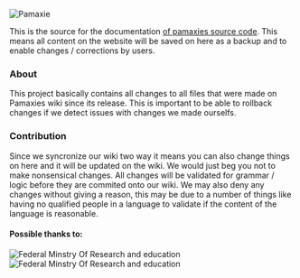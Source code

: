 ![**Pamaxie**](https://i.imgur.com/aXwrGhC.png)

This is the source for the documentation [of pamaxies source code](https://wiki.pamaxie.com/). This means all content on the website will be saved on here as a backup and to enable changes / corrections by users.

### About
This project basically contains all changes to all files that were made on Pamaxies wiki since its release. This is important to be able to rollback changes if we detect issues with changes we made ourselfs. 

### Contribution
Since we syncronize our wiki two way it means you can also change things on here and it will be updated on the wiki. We would just beg you not to make nonsensical changes. All changes will be validated for grammar / logic before they are commited onto our wiki.
We may also deny any changes without giving a reason, this may be due to a number of things like having no qualified people in a language to validate if the content of the language is reasonable.

#### Possible thanks to:

![**Federal Minstry Of Research and education**](https://i.imgur.com/riyuVGf.jpg) ![**Federal Minstry Of Research and education**](https://i.imgur.com/GI9XILN.png)
